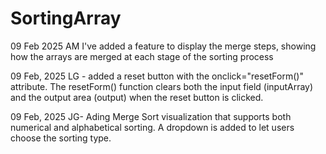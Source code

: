 # SortingArray

09 Feb 2025 AM I've added a feature to display the merge steps, showing how the arrays are merged at each stage of the sorting process

09 Feb, 2025 LG -  added a reset button with the onclick="resetForm()" attribute. The resetForm() function clears both the input field (inputArray) and the output area (output) when the reset button is clicked.

09 Feb, 2025 JG- Ading Merge Sort visualization that supports both numerical and alphabetical sorting. A dropdown is added to let users choose the sorting type.

